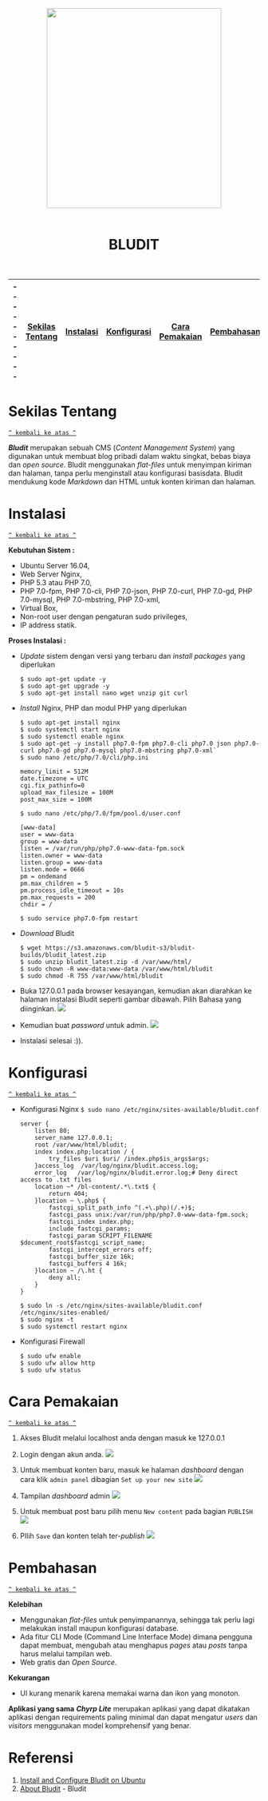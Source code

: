 
<div align="center"><img src="https://cdn.worldvectorlogo.com/logos/bludit.svg" width="350" height="400"></div>

<br/>
<h1 align="center">BLUDIT</h1>
<br/>

---------- | [Sekilas Tentang](#sekilas-tentang) | [Instalasi](#instalasi) | [Konfigurasi](#konfigurasi) | [Cara Pemakaian](#cara-pemakaian) | [Pembahasan](#pembahasan) | [Referensi](#referensi) | ----------
:----:|:----:|:----:|:----:|:----:|:----:|:----:|:----:

# Sekilas Tentang
[`^ kembali ke atas ^`](#)

***Bludit*** merupakan sebuah CMS (*Content Management System*) yang digunakan untuk membuat blog pribadi dalam waktu singkat, bebas biaya dan *open source*. Bludit menggunakan *flat-files* untuk menyimpan kiriman dan halaman, tanpa perlu menginstall atau konfigurasi basisdata. Bludit mendukung kode *Markdown* dan HTML untuk konten kiriman dan halaman.


# Instalasi
[`^ kembali ke atas ^`](#)

**Kebutuhan Sistem :**
-   Ubuntu Server 16.04,
-   Web Server Nginx,
-   PHP 5.3 atau PHP 7.0,
-   PHP 7.0-fpm, PHP 7.0-cli, PHP 7.0-json, PHP 7.0-curl, PHP 7.0-gd, PHP 7.0-mysql, PHP 7.0-mbstring, PHP 7.0-xml,
-   Virtual Box,
-   Non-root user dengan pengaturan sudo privileges,
-   IP address statik.

**Proses Instalasi :**
- *Update* sistem dengan versi yang terbaru dan *install  packages* yang diperlukan

	```
	$ sudo apt-get update -y
	$ sudo apt-get upgrade -y
	$ sudo apt-get install nano wget unzip git curl
	```

- *Install* Nginx, PHP dan modul PHP yang diperlukan

	```
	$ sudo apt-get install nginx
	$ sudo systemctl start nginx
	$ sudo systemctl enable nginx
	$ sudo apt-get -y install php7.0-fpm php7.0-cli php7.0 json php7.0-curl php7.0-gd php7.0-mysql php7.0-mbstring php7.0-xml`
	$ sudo nano /etc/php/7.0/cli/php.ini
	```

	```
	memory_limit = 512M
	date.timezone = UTC
	cgi.fix_pathinfo=0
	upload_max_filesize = 100M
	post_max_size = 100M
	```

	`$ sudo nano /etc/php/7.0/fpm/pool.d/user.conf`

	```
	[www-data]
	user = www-data
	group = www-data
	listen = /var/run/php/php7.0-www-data-fpm.sock
	listen.owner = www-data
	listen.group = www-data
	listen.mode = 0666
	pm = ondemand
	pm.max_children = 5
	pm.process_idle_timeout = 10s
	pm.max_requests = 200
	chdir = /
	```

	`$ sudo service php7.0-fpm restart`

- *Download* Bludit

	```
	$ wget https://s3.amazonaws.com/bludit-s3/bludit-builds/bludit_latest.zip
	$ sudo unzip bludit_latest.zip -d /var/www/html/
	$ sudo chown -R www-data:www-data /var/www/html/bludit
	$ sudo chmod -R 755 /var/www/html/bludit
	```

- Buka 127.0.0.1 pada browser kesayangan, kemudian akan diarahkan ke halaman instalasi Bludit seperti gambar dibawah. Pilih Bahasa yang diinginkan.
<img src="https://raw.githubusercontent.com/pramesywaraj/bludit-asik/master/Screenshots/Screenshot%20(1).png"></img>

- Kemudian buat *password* untuk admin.
<img src="https://raw.githubusercontent.com/pramesywaraj/bludit-asik/master/Screenshots/Screenshot%20(2).png"></img>

- Instalasi selesai :)).


# Konfigurasi
[`^ kembali ke atas ^`](#)

- Konfigurasi Nginx
`$ sudo nano /etc/nginx/sites-available/bludit.conf`
	
	```
	server {
	    listen 80;
	    server_name 127.0.0.1;
	    root /var/www/html/bludit;
	    index index.php;location / {
	        try_files $uri $uri/ /index.php$is_args$args;
	    }access_log  /var/log/nginx/bludit.access.log;
	    error_log   /var/log/nginx/bludit.error.log;# Deny direct access to .txt files
	    location ~* /bl-content/.*\.txt$ { 
	        return 404; 
	    }location ~ \.php$ {
	        fastcgi_split_path_info ^(.+\.php)(/.+)$;
	        fastcgi_pass unix:/var/run/php/php7.0-www-data-fpm.sock;
	        fastcgi_index index.php;
	        include fastcgi_params;
	        fastcgi_param SCRIPT_FILENAME $document_root$fastcgi_script_name;
	        fastcgi_intercept_errors off;
	        fastcgi_buffer_size 16k;
	        fastcgi_buffers 4 16k;
	    }location ~ /\.ht {
	        deny all;
	    }
	}
	```

	```
	$ sudo ln -s /etc/nginx/sites-available/bludit.conf /etc/nginx/sites-enabled/
	$ sudo nginx -t
	$ sudo systemctl restart nginx
	```

- Konfigurasi Firewall

	```
	$ sudo ufw enable
	$ sudo ufw allow http
	$ sudo ufw status
	```

# Cara Pemakaian
[`^ kembali ke atas ^`](#)
1. Akses Bludit melalui localhost anda dengan masuk ke 127.0.0.1

2. Login dengan akun anda.
<img src="https://raw.githubusercontent.com/pramesywaraj/bludit-asik/master/Screenshots/Screenshot%20(3).png"></img>

3. Untuk membuat konten baru, masuk ke halaman *dashboard* dengan cara klik `admin panel` dibagian `Set up your new site` 
<img src="https://raw.githubusercontent.com/pramesywaraj/bludit-asik/master/Screenshots/screenshot-localhost-2018.03.19-16-27-31.png"></img>

4. Tampilan *dashboard* admin
<img src="https://raw.githubusercontent.com/pramesywaraj/bludit-asik/master/Screenshots/Screenshot%20(4).png"></img>

5. Untuk membuat post baru pilih menu `New content` pada bagian `PUBLISH`
<img src="https://raw.githubusercontent.com/pramesywaraj/bludit-asik/master/Screenshots/Screenshot%20(6).png"></img>

6. PIlih `Save` dan konten telah ter-*publish*
<img src="https://raw.githubusercontent.com/pramesywaraj/bludit-asik/master/Screenshots/Screenshot%20(7).png"></img>

# Pembahasan
[`^ kembali ke atas ^`](#)

**Kelebihan**
- Menggunakan *flat-files* untuk penyimpanannya, sehingga tak perlu lagi melakukan install maupun konfigurasi database.
- Ada fitur CLI Mode (Command Line Interface Mode) dimana pengguna dapat membuat, mengubah atau menghapus *pages* atau *posts* tanpa harus melalui tampilan web.
- Web gratis dan *Open Source*.

**Kekurangan**
- UI kurang menarik karena memakai warna dan ikon yang monoton.

**Aplikasi yang sama**
***Chyrp Lite*** merupakan aplikasi yang dapat dikatakan aplikasi dengan requirements paling minimal dan dapat mengatur *users* dan *visitors* menggunakan model komprehensif yang benar.

# Referensi
1. [Install and Configure Bludit on Ubuntu](https://hostpresto.com/community/tutorials/install-and-configure-bludit-cms-on-ubuntu-16-04/)
2. [About Bludit](https://www.bludit.com/) - Bludit
